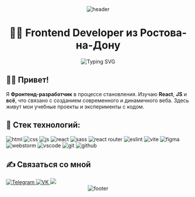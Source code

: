 <div align="center">
  <img src="https://capsule-render.vercel.app/api?type=waving&height=230&color=0:6400eb,100:b900ff&text=Uspenskiy%20Vitaliy&fontSize=40&animation=fadeIn&fontColor=FFFF&fontAlignY=52&rotate=0&descAlign=50&reversal=false&textBg=false" alt="header">
  <h1>👨‍💻 Frontend Developer из Ростова-на-Дону</h1>
  <img src="https://readme-typing-svg.demolab.com?font=Fira+Code&weight=500&duration=3000&pause=1500&color=CB2BFFFF&width=203&lines=~%24+npm+i+react+js+" alt="Typing SVG" />
</div>

## ✋🏻 Привет! 

Я **Фронтенд-разработчик** в процессе становления. Изучаю **React**, **JS** и **всё**, что связано с созданием современного и динамичного веба. Здесь живут мои учебные проекты и эксперименты с кодом.

## 🚀 Стек технологий:
<div>
  <img src="https://img.shields.io/badge/html5-%23E34F26.svg?style=for-the-badge&logo=html5&logoColor=white" alt="html">
  <img src="https://img.shields.io/badge/css3-%231572B6.svg?style=for-the-badge&logo=css3&logoColor=white" alt="css" />
  <img src="https://img.shields.io/badge/javascript-%23323330.svg?style=for-the-badge&logo=javascript&logoColor=%23F7DF1E" alt="js" />
  <img src="https://img.shields.io/badge/react-%2320232a.svg?style=for-the-badge&logo=react&logoColor=%2361DAFB" alt="react" />
  <img src="https://img.shields.io/badge/SASS-hotpink.svg?style=for-the-badge&logo=SASS&logoColor=white" alt="sass" />
  <img src="https://img.shields.io/badge/React_Router-CA4245?style=for-the-badge&logo=react-router&logoColor=whitee" alt="react router" />
  <img src="https://img.shields.io/badge/ESLint-4B3263?style=for-the-badge&logo=eslint&logoColor=white" alt="eslint" />
  <img src="https://img.shields.io/badge/vite-%23646CFF.svg?style=for-the-badge&logo=vite&logoColor=white" alt="vite" />
  <img src="https://img.shields.io/badge/figma-%23F24E1E.svg?style=for-the-badge&logo=figma&logoColor=white" alt="figma" />
  <img src="https://img.shields.io/badge/webstorm-143?style=for-the-badge&logo=webstorm&logoColor=white&color=black" alt="webstorm" />
  <img src="https://img.shields.io/badge/Visual%20Studio%20Code-0078d7.svg?style=for-the-badge&logo=visual-studio-code&logoColor=white" alt="vscode" />
  <img src="https://img.shields.io/badge/git-%23F05033.svg?style=for-the-badge&logo=git&logoColor=white" alt="git" />
  <img src="https://img.shields.io/badge/github-%23121011.svg?style=for-the-badge&logo=github&logoColor=white" alt="github" />
</div>

## ✍️ Связаться со мной
  <a href="https://t.me/svcsvcsvcsvc">
    <img src="https://img.shields.io/badge/Telegram-2CA5E0?style=for-the-badge&logo=telegram&logoColor=white" alt="Telegram"/>
  </a>
  <a href="https://vk.com/svcsvcsvcsvc">
    <img src="https://img.shields.io/badge/VK-0077FF?style=for-the-badge&logo=vk&logoColor=white" alt="VK"/>
  </a>
  <a href="mailto:chelrazum62@gmail.com">
    <img src="https://img.shields.io/badge/-Gmail-ff4a4a?style=for-the-badge&logo=gmail&logoColor=white&labelColor=ff4a4a"/>
  </a>

<div align="center">
  <img src="https://capsule-render.vercel.app/api?type=waving&height=150&color=0:6400eb,100:b900ff&fontSize=40&animation=fadeIn&fontColor=FFFF&fontAlignY=52&rotate=0&descAlign=50&reversal=false&textBg=false&section=footer" alt="footer">
</div>
